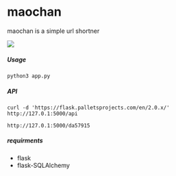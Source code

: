 # maochan


maochan is a simple url shortner



![](https://i.imgur.com/3WNq28S.gif)


##### Usage
```
python3 app.py
```
##### API

```
curl -d 'https://flask.palletsprojects.com/en/2.0.x/' http://127.0.1:5000/api

http://127.0.1:5000/da57915
```
##### requirments

- flask 
- flask-SQLAlchemy


